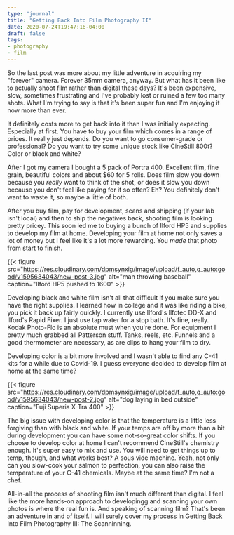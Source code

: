 ```yaml
---
type: "journal"
title: "Getting Back Into Film Photography II"
date: 2020-07-24T19:47:16-04:00
draft: false
tags:
- photography
- film
---
```



So the last post was more about my little adventure in acquiring my "forever" camera. Forever 35mm camera, anyway. But what has it been like to actually shoot film rather than digital these days? It's been expensive, slow, sometimes frustrating and I've probably lost or ruined a few too many shots. What I'm trying to say is that it's been super fun and I'm enjoying it now more than ever.

It definitely costs more to get back into it than I was initially expecting. Especially at first. You have to buy your film which comes in a range of prices. It really just depends. Do you want to go consumer-grade or professional? Do you want to try some unique stock like CineStill 800t? Color or black and white?

After I got my camera I bought a 5 pack of Portra 400. Excellent film, fine grain, beautiful colors and about $60 for 5 rolls. Does film slow you down because you *really* want to think of the shot, or does it slow you down because you don't feel like paying for it so often? Eh? You definitely don't want to waste it, so maybe a little of both.

After you buy film, pay for development, scans and shipping (if your lab isn't local) and then to ship the negatives back, shooting film is looking pretty pricey. This soon led me to buying a bunch of Ilford HP5 and supplies to develop my film at home. Developing your film at home not only saves a lot of money but I feel like it's a lot more rewarding. You *made* that photo from start to finish.

{{< figure src="https://res.cloudinary.com/dpmsynxig/image/upload/f_auto,q_auto:good/v1595634043/new-post-3.jpg" alt="man throwing baseball" caption="Ilford HP5 pushed to 1600" >}}

Developing black and white film isn't all that difficult if you make sure you have the right supplies. I learned how in college and it was like riding a bike, you pick it back up fairly quickly. I currently use Ilford's Ilfotec DD-X and Ilford's Rapid Fixer. I just use tap water for a stop bath. It's fine, really. Kodak Photo-Flo is an absolute must when you're done. For equipment I pretty much grabbed all Patterson stuff. Tanks, reels, etc. Funnels and a good thermometer are necessary, as are clips to hang your film to dry.

Developing color is a bit more involved and I wasn't able to find any C-41 kits for a while due to Covid-19. I guess everyone decided to develop film at home at the same time?

{{< figure src="https://res.cloudinary.com/dpmsynxig/image/upload/f_auto,q_auto:good/v1595634043/new-post-2.jpg" alt="dog laying in bed outside" caption="Fuji Superia X-Tra 400" >}}

The big issue with developing color is that the temperature is a little less forgiving than with black and white. If your temps are off by more than a bit during development you can have some not-so-great color shifts. If you choose to develop color at home I can't recommend CineStill's chemistry enough. It's super easy to mix and use. You will need to get things up to temp, though, and what works best? A sous vide machine. Yeah, not only can you slow-cook your salmon to perfection, you can also raise the temperature of your C-41 chemicals. Maybe at the same time? I'm not a chef.

All-in-all the process of shooting film isn't much different than digital. I feel like the more hands-on approach to developingg and scanning your own photos is where the real fun is. And speaking of scanning film? That's been an adventure in and of itself. I will surely cover my process in Getting Back Into Film Photography III: The Scanninning.
